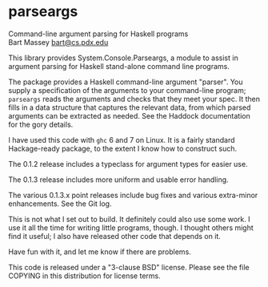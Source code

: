 # parseargs
Command-line argument parsing for Haskell programs  
Bart Massey <bart@cs.pdx.edu>

This library provides System.Console.Parseargs, a module to
assist in argument parsing for Haskell stand-alone command
line programs.

The package provides a Haskell command-line argument
"parser".  You supply a specification of the arguments to
your command-line program; `parseargs` reads the arguments
and checks that they meet your spec. It then fills in a data
structure that captures the relevant data, from which parsed
arguments can be extracted as needed. See the Haddock
documentation for the gory details.

I have used this code with `ghc` 6 and 7 on Linux.  It is a
fairly standard Hackage-ready package, to the extent I know
how to construct such.

The 0.1.2 release includes a typeclass for argument types for
easier use.

The 0.1.3 release includes more uniform and usable error
handling.

The various 0.1.3.x point releases include bug fixes and
various extra-minor enhancements. See the Git log.

This is not what I set out to build.  It definitely could
also use some work.  I use it all the time for writing
little programs, though. I thought others might find it
useful; I also have released other code that depends on it.

Have fun with it, and let me know if there are problems.

This code is released under a "3-clause BSD" license. Please
see the file COPYING in this distribution for license terms.
